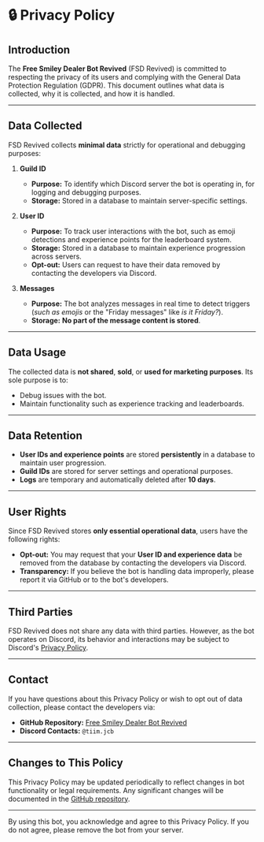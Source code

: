# 🔒 Privacy Policy

## Introduction

The **Free Smiley Dealer Bot Revived** (FSD Revived) is committed to respecting the privacy of its users and complying with the General Data Protection Regulation (GDPR). This document outlines what data is collected, why it is collected, and how it is handled.

---

## Data Collected

FSD Revived collects **minimal data** strictly for operational and debugging purposes:

1. **Guild ID**  
   - **Purpose:** To identify which Discord server the bot is operating in, for logging and debugging purposes.  
   - **Storage:** Stored in a database to maintain server-specific settings. 

2. **User ID**  
   - **Purpose:** To track user interactions with the bot, such as emoji detections and experience points for the leaderboard system.  
   - **Storage:** Stored in a database to maintain experience progression across servers.  
   - **Opt-out:** Users can request to have their data removed by contacting the developers via Discord.  

3. **Messages**  
   - **Purpose:** The bot analyzes messages in real time to detect triggers (*such as emojis* or the "Friday messages" like *is it Friday?*).  
   - **Storage:** **No part of the message content is stored**.

---

## Data Usage

The collected data is **not shared**, **sold**, or **used for marketing purposes**. Its sole purpose is to:  

- Debug issues with the bot.  
- Maintain functionality such as experience tracking and leaderboards.  

---

## Data Retention

- **User IDs and experience points** are stored **persistently** in a database to maintain user progression.  
- **Guild IDs** are stored for server settings and operational purposes.  
- **Logs** are temporary and automatically deleted after **10 days**.  

---

## User Rights

Since FSD Revived stores **only essential operational data**, users have the following rights:  

- **Opt-out:** You may request that your **User ID and experience data** be removed from the database by contacting the developers via Discord.  
- **Transparency:** If you believe the bot is handling data improperly, please report it via GitHub or to the bot's developers.  

---

## Third Parties

FSD Revived does not share any data with third parties. However, as the bot operates on Discord, its behavior and interactions may be subject to Discord's [Privacy Policy](https://discord.com/privacy).  

---

## Contact

If you have questions about this Privacy Policy or wish to opt out of data collection, please contact the developers via:  

- **GitHub Repository:** [Free Smiley Dealer Bot Revived](https://github.com/tiimjcb/freeSmileyDealerBotRevived)  
- **Discord Contacts:** `@tiim.jcb`  

---

## Changes to This Policy

This Privacy Policy may be updated periodically to reflect changes in bot functionality or legal requirements. Any significant changes will be documented in the [GitHub repository](https://github.com/tiimjcb/freeSmileyDealerBotRevived).  

---

By using this bot, you acknowledge and agree to this Privacy Policy. If you do not agree, please remove the bot from your server.